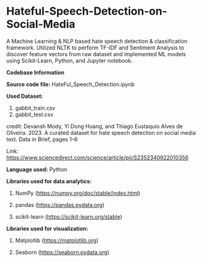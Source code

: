 # Hateful-Speech-Detection-on-Social-Media
A Machine Learning &amp; NLP based hate speech detection &amp; classification framework. Utilized NLTK to perform TF-IDF and Sentiment Analysis to discover feature vectors from raw dataset and implemented ML models using Scikit-Learn, Python, and Jupyter notebook.

**Codebase Information**

**Source code file:** HateFul_Speech_Detection.ipynb

**Used Dataset:**
  1. gabbit_train.csv
  2. gabbit_test.csv
  
credit: Devansh Mody, Yi Dong Huang, and Thiago Eustaquio Alves de Oliveira. 2023. A curated dataset for hate speech detection on social media text. Data in Brief, pages 1–6

Link: https://www.sciencedirect.com/science/article/pii/S2352340922010356

**Language used:** Python

**Libraries used for data analytics:**

  1. NumPy (https://numpy.org/doc/stable/index.html)
  
  2. pandas (https://pandas.pydata.org)
  
  3. scikit-learn (https://scikit-learn.org/stable)

**Libraries used for visualization:**

  1. Matplotlib (https://matplotlib.org)
  
  2. Seaborn (https://seaborn.pydata.org)
